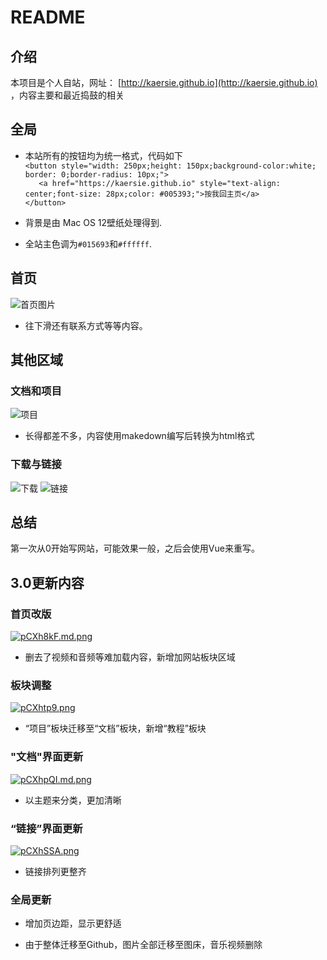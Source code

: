 # README
## 介绍

本项目是个人自站，网址： [http://kaersie.github.io](http://kaersie.github.io) ，内容主要和最近捣鼓的相关

## 全局
+ 本站所有的按钮均为统一格式，代码如下<br>
`<button style="width: 250px;height: 150px;background-color:white; border: 0;border-radius: 10px;">`<br>
  `   <a href="https://kaersie.github.io" style="text-align: center;font-size: 28px;color: #005393;">按我回主页</a>`<br>
 `</button>`<br>


+ 背景是由 Mac OS 12壁纸处理得到.
  
+ 全站主色调为<code>#015693</code>和<code>#ffffff</code>.
  
## 首页

![首页图片](https://s1.ax1x.com/2023/07/25/pCXR00S.png)

*  往下滑还有联系方式等等内容。
  
## 其他区域

### 文档和项目

![项目](https://s1.ax1x.com/2023/07/25/pCXlw6K.png)

* 长得都差不多，内容使用makedown编写后转换为html格式
  
### 下载与链接

![下载](https://s1.ax1x.com/2023/07/25/pCX1mHe.png)
![链接](https://s1.ax1x.com/2023/07/25/pCX1M4A.png)

## 总结

第一次从0开始写网站，可能效果一般，之后会使用Vue来重写。


## 3.0更新内容

### 首页改版

[![pCXh8kF.md.png](https://s1.ax1x.com/2023/07/25/pCXh8kF.md.png)](https://imgse.com/i/pCXh8kF)

+ 删去了视频和音频等难加载内容，新增加网站板块区域

### 板块调整

[![pCXhtp9.png](https://s1.ax1x.com/2023/07/25/pCXhtp9.png)](https://imgse.com/i/pCXhtp9)

+ “项目”板块迁移至“文档”板块，新增“教程”板块

### "文档"界面更新

[![pCXhpQI.md.png](https://s1.ax1x.com/2023/07/25/pCXhpQI.md.png)](https://imgse.com/i/pCXhpQI)

+ 以主题来分类，更加清晰
  
### “链接”界面更新

[![pCXhSSA.png](https://s1.ax1x.com/2023/07/25/pCXhSSA.png)](https://imgse.com/i/pCXhSSA)

+ 链接排列更整齐
  
### 全局更新

+ 增加页边距，显示更舒适
  
+ 由于整体迁移至Github，图片全部迁移至图床，音乐视频删除


